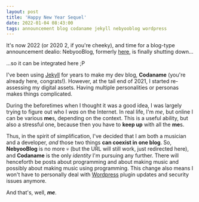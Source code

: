 ```yaml
---
layout: post
title: 'Happy New Year Sequel'
date: 2022-01-04 08:43:00
tags: announcement blog codaname jekyll nebyooblog wordpress
---
```


It's now 2022 (or 2020 2, if you're cheeky), and time for a blog-type announcement dealio: NebyooBlog, formerly [here](https://blog.nebyoolae.com), is finally shutting down...

...so it can be integrated here ;P

<!--more-->

I've been using [Jekyll](https://jekyllrb.com) for years to make my dev blog, **Codaname** (you're already here, congrats!). However, at the tail end of 2021, I started re-assessing my digital assets. Having multiple personalities or personas makes things complicated.

During the beforetimes when I thought it was a good idea, I was largely trying to figure out who I _was_ on the Internet. In real life, I'm _me_, but online I can be various **me**s, depending on the context. This is a useful ability, but also a stressful one, because then you have to **keep up** with all the **me**s.

Thus, in the spirit of simplification, I've decided that I am both a musician and a developer, _and_ those two things **can coexist in one blog**. So, **NebyooBlog** is no more :skull: (but the URL will still work, just redirected here), and **Codaname** is the only _identity_ I'm pursuing any further. There will henceforth be posts about programming and about making music and possibly about making music using programming. This change also means I won't have to personally deal with [Wordpress](https://wordpress.com) plugin updates and security issues anymore.

And that's, well, **_me_**.
